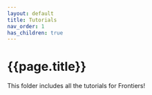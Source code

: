 ```yaml
---
layout: default
title: Tutorials
nav_order: 1
has_children: true
---
```


# {{page.title}}

This folder includes all the tutorials for Frontiers!